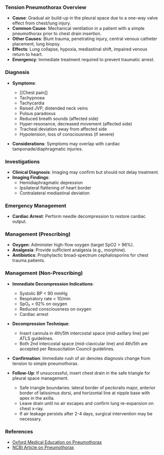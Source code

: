### Tension Pneumothorax Overview
- **Cause**: Gradual air build-up in the pleural space due to a one-way valve effect from chest/lung injury.
- **Common Cause**: Mechanical ventilation in a patient with a simple pneumothorax prior to chest drain insertion.
- **Other Causes**: Blunt trauma, penetrating injury, central venous catheter placement, lung biopsy.
- **Effects**: Lung collapse, hypoxia, mediastinal shift, impaired venous return to heart.
- **Emergency**: Immediate treatment required to prevent traumatic arrest.

### Diagnosis
- **Symptoms**:
  - [[Chest pain]]
  - Tachypnoea
  - Tachycardia
  - Raised JVP, distended neck veins
  - Pulsus paradoxus
  - Reduced breath sounds (affected side)
  - Hyper-resonance, decreased movement (affected side)
  - Tracheal deviation away from affected side
  - Hypotension, loss of consciousness (if severe)

- **Considerations**: Symptoms may overlap with cardiac tamponade/diaphragmatic injuries.

### Investigations
- **Clinical Diagnosis**: Imaging may confirm but should not delay treatment.
- **Imaging Findings**:
  - Hemidiaphragmatic depression
  - Ipsilateral flattening of heart border
  - Contralateral mediastinal deviation

### Emergency Management
- **Cardiac Arrest**: Perform needle decompression to restore cardiac output.

### Management (Prescribing)
- **Oxygen**: Administer high-flow oxygen (target SpO2 > 96%).
- **Analgesia**: Provide sufficient analgesia (e.g., morphine).
- **Antibiotics**: Prophylactic broad-spectrum cephalosporins for chest trauma patients.

### Management (Non-Prescribing)
- **Immediate Decompression Indications**:
  - Systolic BP < 90 mmHg
  - Respiratory rate < 10/min
  - SpO₂ < 92% on oxygen
  - Reduced consciousness on oxygen
  - Cardiac arrest

- **Decompression Technique**:
  - Insert cannula in 4th/5th intercostal space (mid-axillary line) per ATLS guidelines.
  - Both 2nd intercostal space (mid-clavicular line) and 4th/5th are accepted per Resuscitation Council guidelines.
  
- **Confirmation**: Immediate rush of air denotes diagnosis change from tension to simple pneumothorax.

- **Follow-Up**: If unsuccessful, insert chest drain in the safe triangle for pleural space management.
  - Safe triangle boundaries: lateral border of pectoralis major, anterior border of latissimus dorsi, and horizontal line at nipple base with apex in the axilla.
  - Leave drain until no air escapes and confirm lung re-expansion on chest x-ray.
  - If air leakage persists after 2-4 days, surgical intervention may be necessary. 

### References
- [Oxford Medical Education on Pneumothorax](http://www.oxfordmedicaleducation.com/respiratory/pneumothorax/)
- [NCBI Article on Pneumothorax](https://www.ncbi.nlm.nih.gov/pmc/articles/PMC4203989/)